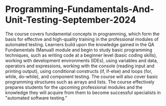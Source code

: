 # Programming-Fundamentals-And-Unit-Testing-September-2024
The course covers fundamental concepts in programming, which form the basis for effective and high-quality training in the professional modules of automated testing. Learners build upon the knowledge gained in the QA Fundamentals (Manual) module and begin to study basic programming techniques, such as writing code at a beginner level (basic coding skills), working with development environments (IDEs), using variables and data, operators and expressions, working with the console (reading input and printing output), using conditional constructs (if, if-else) and loops (for, while, do-while), and component testing. The course will also cover basic programming structures such as arrays and lists. The course effectively prepares students for the upcoming professional modules and the knowledge they will acquire from them to become successful specialists in "automated software testing."
